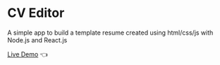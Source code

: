 # CV Editor
A simple app to build a template resume created using html/css/js with Node.js and React.js

[Live Demo](https://jarrett0203.github.io/cv-project/) :point_left:

